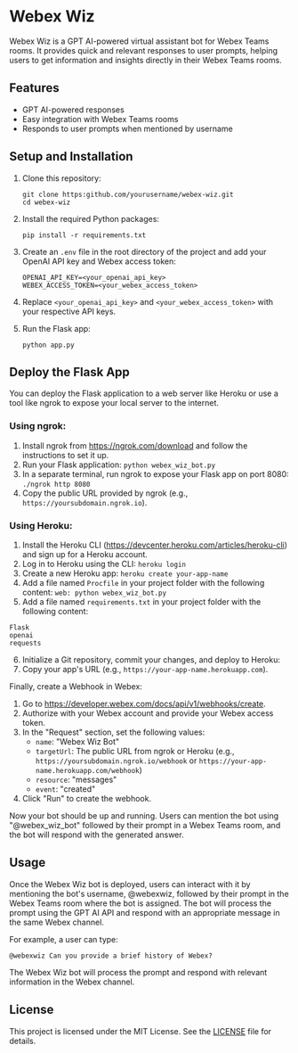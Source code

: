  # Webex Wiz

 Webex Wiz is a GPT AI-powered virtual assistant bot for Webex Teams rooms. It provides quick and relevant responses 
 to user prompts, helping users to get information and insights directly in their Webex Teams rooms.

 ## Features

 - GPT AI-powered responses
 - Easy integration with Webex Teams rooms
 - Responds to user prompts when mentioned by username

 ## Setup and Installation

 1. Clone this repository:
    ```
    git clone https:github.com/yourusername/webex-wiz.git
    cd webex-wiz
    ```

 2. Install the required Python packages:
    ```
    pip install -r requirements.txt
    ```

 3. Create an `.env` file in the root directory of the project and add your OpenAI API key and Webex access token:
    ```
    OPENAI_API_KEY=<your_openai_api_key>
    WEBEX_ACCESS_TOKEN=<your_webex_access_token>
    ```

 4. Replace `<your_openai_api_key>` and `<your_webex_access_token>` with your respective API keys.

 5. Run the Flask app:
    ```
    python app.py
    ```
 ## Deploy the Flask App
 You can deploy the Flask application to a web server like Heroku or use a tool like ngrok to expose your local server to the internet.

### Using ngrok:

1. Install ngrok from https://ngrok.com/download and follow the instructions to set it up.
2. Run your Flask application: `python webex_wiz_bot.py`
3. In a separate terminal, run ngrok to expose your Flask app on port 8080: `./ngrok http 8080`
4. Copy the public URL provided by ngrok (e.g., `https://yoursubdomain.ngrok.io`).

### Using Heroku:

1. Install the Heroku CLI (https://devcenter.heroku.com/articles/heroku-cli) and sign up for a Heroku account.
2. Log in to Heroku using the CLI: `heroku login`
3. Create a new Heroku app: `heroku create your-app-name`
4. Add a file named `Procfile` in your project folder with the following content: ```web: python webex_wiz_bot.py```
5. Add a file named `requirements.txt` in your project folder with the following content:
```
Flask
openai
requests
```
6. Initialize a Git repository, commit your changes, and deploy to Heroku:
7. Copy your app's URL (e.g., `https://your-app-name.herokuapp.com`).

Finally, create a Webhook in Webex:

1. Go to https://developer.webex.com/docs/api/v1/webhooks/create.
2. Authorize with your Webex account and provide your Webex access token.
3. In the "Request" section, set the following values:
   - `name`: "Webex Wiz Bot"
   - `targetUrl`: The public URL from ngrok or Heroku (e.g., `https://yoursubdomain.ngrok.io/webhook` or 
   `https://your-app-name.herokuapp.com/webhook`)
   - `resource`: "messages"
   - `event`: "created"
4. Click "Run" to create the webhook.

Now your bot should be up and running. Users can mention the bot using "@webex_wiz_bot" followed by 
their prompt in a Webex Teams room, and the bot will respond with the generated answer.

 ## Usage

 Once the Webex Wiz bot is deployed, users can interact with it by mentioning the bot's username, @webexwiz, 
 followed by their prompt in the Webex Teams room where the bot is assigned. The bot will process the prompt 
 using the GPT AI API and respond with an appropriate message in the same Webex channel.

 For example, a user can type:

 ```
 @webexwiz Can you provide a brief history of Webex?
 ```

 The Webex Wiz bot will process the prompt and respond with relevant information in the Webex channel.

 ## License

 This project is licensed under the MIT License. See the [LICENSE](LICENSE) file for details.
